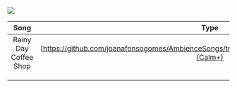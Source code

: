 ![](https://github.com/joanafonsogomes/AmbienceSongs/blob/main/Images/header.JPG)

<center>
  
| **Song**              | **Type**                                                                                         | **Tags**                  |
|:---------------------:|:------------------------------------------------------------------------------------------------:|:-------------------------:|
| Rainy Day Coffee Shop | [https://github.com/joanafonsogomes/AmbienceSongs/tree/main/Ambience_mds/Types/1_Calm%2B](Calm+) | <a class="tag">#Calm+</a> |
|                       |                                                                                                  |                           |
|                       |                                                                                                  |                           |
|                       |                                                                                                  |                           |

  
</center>
